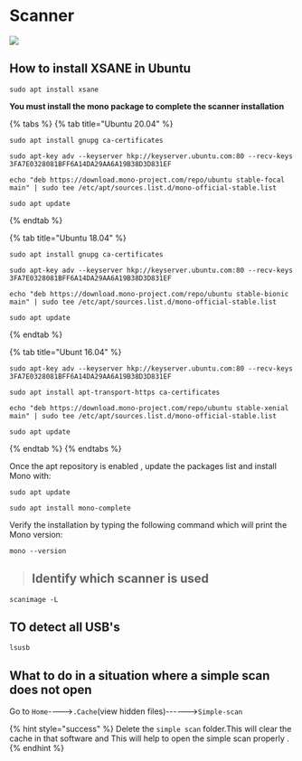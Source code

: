 # Scanner

![](.gitbook/assets/8898-document-scanner.gif)

## How to install XSANE in Ubuntu

```text
sudo apt install xsane
```

**You must install the mono package to complete the scanner installation**

{% tabs %}
{% tab title="Ubuntu 20.04" %}
```text
sudo apt install gnupg ca-certificates
```

```text
sudo apt-key adv --keyserver hkp://keyserver.ubuntu.com:80 --recv-keys 3FA7E0328081BFF6A14DA29AA6A19B38D3D831EF
```

```text
echo "deb https://download.mono-project.com/repo/ubuntu stable-focal main" | sudo tee /etc/apt/sources.list.d/mono-official-stable.list
```

```text
sudo apt update
```
{% endtab %}

{% tab title="Ubuntu 18.04" %}
```text
sudo apt install gnupg ca-certificates
```

```text
sudo apt-key adv --keyserver hkp://keyserver.ubuntu.com:80 --recv-keys 3FA7E0328081BFF6A14DA29AA6A19B38D3D831EF
```

```text
echo "deb https://download.mono-project.com/repo/ubuntu stable-bionic main" | sudo tee /etc/apt/sources.list.d/mono-official-stable.list
```

```text
sudo apt update
```
{% endtab %}

{% tab title="Ubunt 16.04" %}
```text
sudo apt-key adv --keyserver hkp://keyserver.ubuntu.com:80 --recv-keys 3FA7E0328081BFF6A14DA29AA6A19B38D3D831EF

```

```text
sudo apt install apt-transport-https ca-certificates
```

```text
echo "deb https://download.mono-project.com/repo/ubuntu stable-xenial main" | sudo tee /etc/apt/sources.list.d/mono-official-stable.list

```

```text
sudo apt update
```
{% endtab %}
{% endtabs %}

Once the apt repository is enabled , update the packages list and install Mono with:

```text
sudo apt update
```

```text
sudo apt install mono-complete
```

Verify the installation by typing the following command which will print the Mono version:

```text
mono --version
```



> ## Identify which scanner is used

```text
scanimage -L
```



## TO detect all USB's

```text
lsusb
```

## What to do in a situation where a simple scan does not open

Go to `Home`----&gt;`.Cache`\(view hidden files\)------&gt;`Simple-scan`

{% hint style="success" %}
Delete the `simple scan` folder.This will clear the cache in that software and This will help to open the simple scan properly .
{% endhint %}

